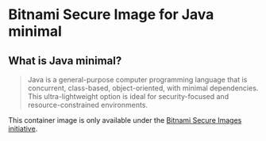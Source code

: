 # Bitnami Secure Image for Java minimal

## What is Java minimal?

> Java is a general-purpose computer programming language that is concurrent, class-based, object-oriented, with minimal dependencies. This ultra-lightweight option is ideal for security-focused and resource-constrained environments.

This container image is only available under the [Bitnami Secure Images initiative](https://news.broadcom.com/app-dev/broadcom-introduces-bitnami-secure-images-for-production-ready-containerized-applications).